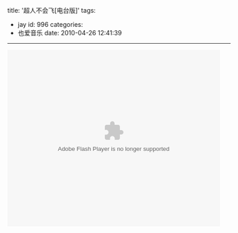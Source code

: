 title: '超人不会飞[电台版]'
tags:
  - jay
id: 996
categories:
  - 也爱音乐
date: 2010-04-26 12:41:39
---

<embed src="http://player.youku.com/player.php/sid/XMTY4MTIzNjg0/v.swf" quality="high" width="480" height="400" align="middle" allowScriptAccess="sameDomain" type="application/x-shockwave-flash"></embed>